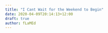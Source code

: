 ```yaml
---
title: "I Cant Wait for the Weekend to Begin"
date: 2020-04-09T20:14:13+12:00
draft: true
author: fLaMEd
---
```


